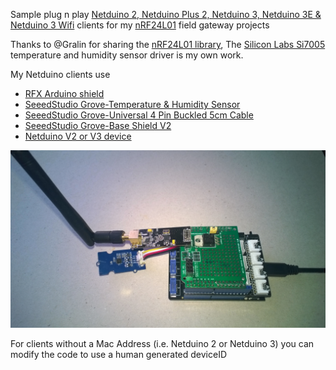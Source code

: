 Sample plug n play [Netduino 2, Netduino Plus 2, Netduino 3, Netduino 3E & Netduino 3 Wifi](https://www.wildernesslabs.co/) clients for my [nRF24L01](http://www.nordicsemi.com/eng/Products/2.4GHz-RF/nRF24L01) field gateway projects

Thanks to @Gralin for sharing the [nRF24L01 library](https://github.com/gralin/nrf24l01), The [Silicon Labs Si7005](https://www.silabs.com/products/sensors/humidity/si7005) temperature and humidity sensor driver is my own work.

My Netduino clients use
* [RFX Arduino shield](http://embeddedcoolness.com/shop/rfx-shield/)
* [SeeedStudio Grove-Temperature & Humidity Sensor ](https://www.seeedstudio.com/Grove-Temperature%26Humidity-Sensor-%28High-Accuracy-%26-Mini%29-p-1921.html)
* [SeeedStudio Grove-Universal 4 Pin Buckled 5cm Cable](https://www.seeedstudio.com/Grove-Universal-4-Pin-Buckled-5cm-Cable-%285-PCs-Pack%29-p-925.html)
* [SeeedStudio Grove-Base Shield V2](https://www.seeedstudio.com/Base-Shield-V2-p-1378.html)
* [Netduino V2 or V3 device](https://www.wildernesslabs.co/Netduino)

![Netduino 3 Client](NetduinonRF24L01.jpg)

For clients without a Mac Address (i.e. Netduino 2 or Netduino 3) you can modify the code to use a human generated deviceID

